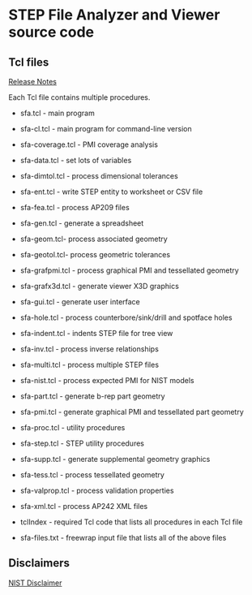 # STEP File Analyzer and Viewer source code

## Tcl files

[Release Notes](https://www.nist.gov/document/sfa-release-notes)

Each Tcl file contains multiple procedures.

- sfa.tcl - main program
- sfa-cl.tcl - main program for command-line version
- sfa-coverage.tcl - PMI coverage analysis
- sfa-data.tcl - set lots of variables
- sfa-dimtol.tcl - process dimensional tolerances
- sfa-ent.tcl - write STEP entity to worksheet or CSV file
- sfa-fea.tcl - process AP209 files
- sfa-gen.tcl - generate a spreadsheet
- sfa-geom.tcl- process associated geometry
- sfa-geotol.tcl- process geometric tolerances
- sfa-grafpmi.tcl - process graphical PMI and tessellated geometry
- sfa-grafx3d.tcl - generate viewer X3D graphics
- sfa-gui.tcl - generate user interface
- sfa-hole.tcl - process counterbore/sink/drill and spotface holes
- sfa-indent.tcl - indents STEP file for tree view
- sfa-inv.tcl - process inverse relationships
- sfa-multi.tcl - process multiple STEP files
- sfa-nist.tcl - process expected PMI for NIST models
- sfa-part.tcl - generate b-rep part geometry
- sfa-pmi.tcl - generate graphical PMI and tessellated part geometry
- sfa-proc.tcl - utility procedures
- sfa-step.tcl - STEP utility procedures
- sfa-supp.tcl - generate supplemental geometry graphics
- sfa-tess.tcl - process tessellated geometry
- sfa-valprop.tcl - process validation properties
- sfa-xml.tcl - process AP242 XML files

- tclIndex - required Tcl code that lists all procedures in each Tcl file

- sfa-files.txt - freewrap input file that lists all of the above files

## Disclaimers

[NIST Disclaimer](https://www.nist.gov/disclaimer)
